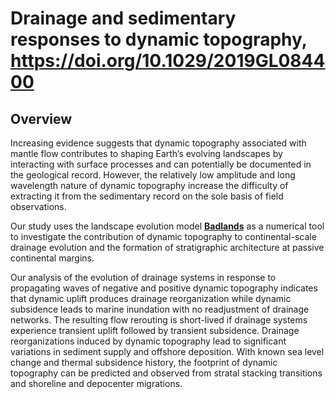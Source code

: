 # Drainage and sedimentary responses to dynamic topography, https://doi.org/10.1029/2019GL084400 

## Overview

Increasing evidence suggests that dynamic topography associated with mantle flow contributes to shaping Earth’s evolving landscapes by interacting with surface processes and can potentially be documented in the geological record. However, the relatively low amplitude and long wavelength nature of dynamic topography increase the difficulty of extracting it from the sedimentary record on the sole basis of field observations.

Our study uses the landscape evolution model [**Badlands**](https://github.com/badlands-model/pyBadlands) as a numerical tool to investigate the contribution of dynamic topography to continental-scale drainage evolution and the formation of stratigraphic architecture at passive continental margins. 

Our analysis of the evolution of drainage systems in response to propagating waves of negative and positive dynamic topography indicates that dynamic uplift produces drainage reorganization while dynamic subsidence leads to marine inundation with no readjustment of drainage networks. The resulting flow rerouting is short-lived if drainage systems experience transient uplift followed by transient subsidence. Drainage reorganizations induced by dynamic topography lead to significant variations in sediment supply and offshore deposition. With known sea level change and thermal subsidence history, the footprint of dynamic topography can be predicted and observed from stratal stacking transitions and shoreline and depocenter migrations.
